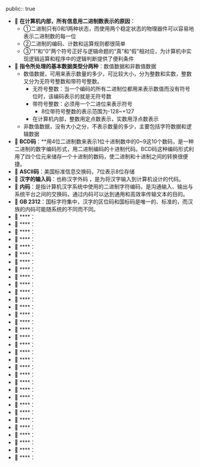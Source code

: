 public:: true

- 🔵 **在计算机内部，所有信息用二进制数表示的原因**：
	- ①二进制只有0和1两种状态，而使用两个稳定状态的物理器件可以容易地表示二进制数的每一位
	- ②二进制的编码、计数和运算规则都很简单
	- ③“1”和“0”两个符号正好与逻辑命题的“真”和“假”相对应，为计算机中实现逻辑运算和程序中的逻辑判断提供了便利条件
- 🔵 **指令所处理的基本数据类型分两种**：数值数据和非数值数据
	- 数值数据，可用来表示数量的多少，可比较大小，分为整数和实数，整数又分为无符号整数和带符号整数。
		- 无符号整数：当一个编码的所有二进制位都用来表示数值而没有符号位时，该编码表示的就是无符号数
		- 带符号整数：必须用一个二进位来表示符号
			- 8位带符号整数的表示范围为-128~+127
		- 在计算机内部，整数用定点数表示，实数用浮点数表示
	- 非数值数据，没有大小之分，不表示数量的多少，主要包括字符数据和逻辑数据
- 🔵 **BCD码**：**用4位二进制数来表示1位十进制数中的0~9这10个数码，是一种二进制的数字编码形式，用二进制编码的十进制代码。BCD码这种编码形式利用了四个位元来储存一个十进制的数码，使二进制和十进制之间的转换很便捷。
- 🔵 **ASCII码**：美国标准信息交换码，7位表示8位存储
- 🔵 **汉字的输入码**：也称汉字外码 ，是为将汉字输入到计算机设计的代码。
- 🔵 **内码**：是指计算机汉字系统中使用的二进制字符编码，是沟通输入、输出与系统平台之间的交换码，通过内码可以达到通用和高效率传输文本的目的。
- 🔵 **GB 2312**：国标字符集中，汉字的区位码和国标码是唯一的、标准的，而汉族的内码可能随系统的不同而不同。
- 🔵 ****：
- 🔵 ****：
- 🔵 ****：
- 🔵 ****：
- 🔵 ****：
- 🔵 ****：
- 🔵 ****：
- 🔵 ****：
- 🔵 ****：
- 🔵 ****：
- 🔵 ****：
- 🔵 ****：
- 🔵 ****：
- 🔵 ****：
- 🔵 ****：
- 🔵 ****：
- 🔵 ****：
- 🔵 ****：
- 🔵 ****：
- 🔵 ****：
- 🔵 ****：
- 🔵 ****：
- 🔵 ****：
- 🔵 ****：
- 🔵 ****：
- 🔵 ****：
- 🔵 ****：
- 🔵 ****：
- 🔵 ****：
- 🔵 ****：
- 🔵 ****：
- 🔵 ****：
- 🔵 ****：